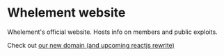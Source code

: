 # Whelement website
Whelement's official website. Hosts info on members and public exploits.

Check out [our new domain (and upcoming reactjs rewrite)](https://whelement.me)
